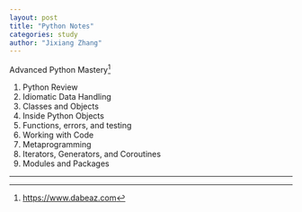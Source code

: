 ```yaml
---
layout: post
title: "Python Notes"
categories: study
author: "Jixiang Zhang"
---
```


Advanced Python Mastery[^1]

1. Python Review
2. Idiomatic Data Handling
3. Classes and Objects
4. Inside Python Objects
5. Functions, errors, and testing
6. Working with Code
7. Metaprogramming
8. Iterators, Generators, and Coroutines
9. Modules and Packages

---

[^1]: <https://www.dabeaz.com>
